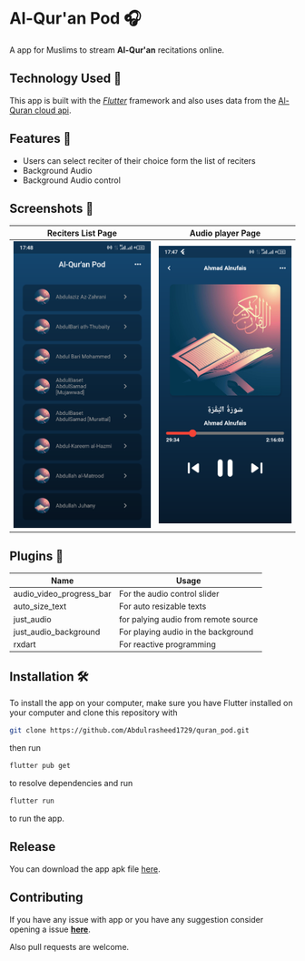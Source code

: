 # Al-Qur'an Pod 🎧
A app for Muslims to stream **Al-Qur'an** recitations online.

## Technology Used 🔧
This app is built with the [*Flutter*](https://flutter.dev) framework and also uses data from the [Al-Quran cloud api](https://alquran.cloud/api).
## Features 🧩

* Users can select reciter of their choice form the list of reciters
* Background Audio 
* Background Audio control

## Screenshots 📸
|Reciters List Page|Audio player Page|
|---|---|
|![Reciters List Page](screenshots/reciters-list-page.png "Reciters List page")|![About me Page](screenshots/audioplayer-page.png "Audioplayer Page")| 


## Plugins 🔌 
|Name|Usage|
|--|--|
|audio_video_progress_bar| For the audio control slider|
|auto_size_text| For auto resizable texts|
|just_audio| for palying audio from remote source |
|just_audio_background| For playing audio in the background|
|rxdart| For reactive programming|


## Installation 🛠️
To install the app on your computer, make sure you have Flutter installed on your computer and clone this repository with

```sh
git clone https://github.com/Abdulrasheed1729/quran_pod.git
```
then run 
```sh
flutter pub get
```
to resolve dependencies and run
```sh
flutter run
```
to run the app.

## Release 

You can download the app apk file [here](https://drive.google.com/drive/folders/17fIgicZ31YGC8vbRaUE_buvmAzrph5J5?usp=sharing).

## Contributing 

If you have any issue with app or you have any suggestion consider opening a issue [**here**](https://github.com/Abdulrasheed1729/quran_pod/issues).

Also pull requests are welcome.
